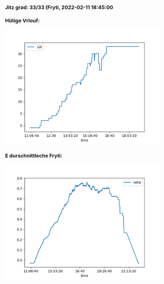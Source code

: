 ### Jitz grad: 33/33 (Fryti, 2022-02-11 18:45:00

### Hütige Vrlouf:
![Graph](Today.png)

### E durschnittleche Fryti:
![Graph](Fryti.png)